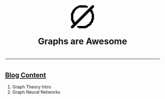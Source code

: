 <div align="center">
  <img width="80" src="../docs/assets/logo.png">
  <h1 style="margin-bottom:40px; margin-top:20px">Graphs are Awesome
</h1>
</div>

---

<h2 style="margin-top:40px"><a href="../algorithms/README.md">Blog Content</a></h2>

1. Graph Theory Intro
2. Graph Neural Networks
